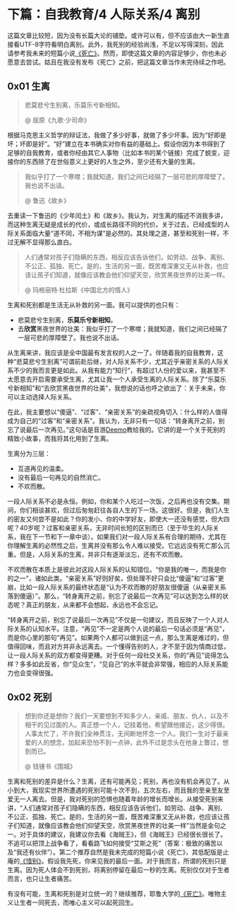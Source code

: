 # 下篇：自我教育/4 人际关系/4 离别

这篇文章比较短，因为没有长篇大论的铺垫。或许可以有，但不应该由大一新生直接看UTF-8字符看明白离别。此外，我死别的经验尚浅，不足以写得深刻，因此请参考我未来的短篇小说[《死亡》](https://github.com/Anticorianderist/writer)。然而，即使这篇文章的内容足够少，你也未必愿意去尝试。姑且在我没有发布《死亡》之前，把这篇文章当作未完待续之作吧。

## 0x01 生离

> 悲莫悲兮生别离，乐莫乐兮新相知。
>
> @ 屈原《九歌·少司命》

根据马克思主义哲学的辩证法，我做了多少好事，就做了多少坏事。因为“好即是坏；坏即是好”。“好”建立在本书确实对你有益的基础上。假设你因为本书得到了足够的自我教育，或者你经由其它人事物（比如本书的某个链接）完成了蜕变，迎接你的东西除了在世俗意义上更好的人生之外，至少还有大量的生离。

> 我似乎打了一个寒噤；我就知道，我们之间已经隔了一层可悲的厚障壁了。我也说不出话。
>
> @ 鲁迅《故乡》

去重读一下鲁迅的《少年闰土》和《故乡》。我认为，对生离的描述不消我多讲，而这种生离无疑是成长的代价，或成长路径不同的代价。关于过去，已经成型的人际关系面临大量“道不同，不相为谋”是必然的。其处理之道，甚至和死别一样，不过无解不显得那么直白。

> 人们通常对孩子们隐瞒的东西，相反应该告诉他们，如劳动、战争、离别、不公正、孤独、死亡。是的，生活的另一面，既苦难深重又无从补救，也应该让孩子们知道，就像应该教会他们仰望天空，欣赏黑夜世界的壮美一样。
>
> @ 玛格丽特·杜拉斯《中国北方的情人》 ​​​

生离和死别都是生活无从补救的另一面。我可以提供的也只有：

- 悲莫悲兮生别离，**乐莫乐兮新相知**。
- 去**欣赏**黑夜世界的壮美：我似乎打了一个寒噤；我就知道，我们之间已经隔了一层可悲的厚障壁了。我也说不出话。

从生离来讲，我应该是全中国最有发言权的人之一了。伴随着我的自我教育，这种“悲莫悲兮生别离”可谓前赴后继，对人际关系不少，尤其近乎亲密关系的人际关系不少的我而言更是如此。从我有能力“知行”，有超过1人份的爱以来，我甚至不太愿意去开启需要承受生离，尤其让我一个人承受生离的人际关系。除了“乐莫乐兮新相知”和“去欣赏黑夜世界的壮美”，我想说的话也呼之欲出了：关于未来，你可以主动选择人际关系。

在此，我主要想以“傻逼”、“过客”、“亲密关系”的亲疏视角切入：什么样的人值得成为自己的“过客”和“亲密关系”。我认为，无非只有一句话：“转身离开之前，别忘了说最后一次再见。”这句话是音游[Deemo](https://www.douban.com/game/26367850/)教给我的。它讲的是一个关于死别的精致小故事，而我将其化用到了生离。

生离分为三层：

- 互道再见的温柔。
- 没有最后一句再见的自然消亡。
- 不欢而散。

一段人际关系不必是永恒。例如，你和某个人吃过一次饭，之后再也没有交集。期间，你们相谈甚欢，但过后匆匆赶往各自人生的下一场。这很好。但是，我们人生的密友又何尝不是如此？你的发小、你的中学好友，即使大一还没有感觉，但大四呢？40岁呢？过客和亲密关系，无非时间长短的区别而已（至于毕生的人际关系，我在下一节和下一章中谈）。如果我们对一段人际关系有合理的期待，尤其在你理解生离的必然性之后，生离并没有那么令人难以接受。它远远没有死亡那么沉重。但是，人际关系的生离，并非只有逐渐淡忘，还有不欢而散。

不欢而散在本质上是彼此对这段人际关系的认知错位。“你是我的唯一，而我是你的之一”，诸如此类。“亲密关系”好则好矣，但处理不好只会比“傻逼”和“过客”更崩，比如一段人际关系的最终状态是“认为不欢而散的好朋友很傻逼（从亲密关系落到傻逼）”。那么，“转身离开之前，别忘了说最后一次再见”可以达到怎么样的状态呢？真正的朋友，从来都不会想起，永远也不会忘记。

“转身离开之前，别忘了说最后一次再见”不仅是一句建议，而且反映了一个人对人际关系的认知水平。注意，“再见”不一定是两个人说的最后一句话必须是“再见”，而是你心里的那句“再见”。如果两个人都可以做到这一点，那么生离是难过的，但值得回味，而且对方并非永远离去。一个懂得告别的人，才不至于因为情商过低，让一段人际关系的双方都变得更糟。对于任何一段社交关系，你的“再见”说得怎么样？多多如此反省，你“见众生”，“见自己”的水平就会非常强，相应的人际关系能力也会变得很强。

## 0x02 死别

> 想到你还是想你？我们一天要想到不知多少人，亲戚、朋友、仇人，以及不相干的见过面的人。真正想一个人，记挂着他，希望跟他接近，这少得很。人事太忙了，不许我们全神贯注，无间断地怀念一个人。我们一生对于最亲爱的人的想念，加起来恐怕不到一点钟，此外不过是念头在他身上瞥过，想到而已。
>
> @ 钱锺书《围城》

生离和死别的差异是什么？生离，还有可能再见；死别，再也没有机会再见了。从小到大，我现实世界所遭遇的死别可能十次不到，五次左右，而且我的至亲至友至爱无一人离去。但是，我对死别的恐惧也随着年龄的增长而增长。从接受死别来讲，“人们通常对孩子们隐瞒的东西，相反应该告诉他们，如劳动、战争、离别、不公正、孤独、死亡。是的，生活的另一面，既苦难深重又无从补救，也应该让孩子们知道，就像应该教会他们仰望天空，欣赏黑夜世界的壮美一样”当然是金句之一。对于具体的建议，我建议你去看《海贼王》，但《海贼王》已经很长很长了。不追可以把顶上战争看了，看看路飞如何接受“艾斯之死”（答案：极致的痛苦以及“我还有伙伴”）。第二个推荐自然是我未完成的短篇小说《死亡》，其低配版是止庵的[《惜别》](https://book.douban.com/subject/35179567/)。假设我先死，你来见我的最后一面。对于我而言，所谓的死别只是生离。因为死人体会不到死别，将离别停留在最后一秒的生离。死别仅仅对于生者而言，也只让生者痛苦。

有没有可能，生离和死别是对立统一的？继续推荐，耶鲁大学的[《死亡》](https://oyc.yale.edu/death/phil-176)。唯物主义让生者一同死去，而唯心主义可以起死回生。

